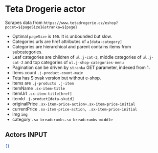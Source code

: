 # Teta Drogerie actor

Scrapes data from `https://www.tetadrogerie.cz/eshop?pocet=${pageSize}&stranka=${page}`

* Optimal `pageSize` is `100`. It is unbounded but slow.
* Categories urls are href attributes of `a[data-category]`
* Categories are hierarchical and parent contains items from subcategories.
* Leaf categories are children of `ul.j-cat-3`, middle categories of `ul.j-cat-2` and top categories of `ul.j-shop-categories-menu`  
* Pagination can be driven by `stranka` GET parameter, indexed from 1.
* Items count `.j-product-count-main`
* Teta has Slovak version but without e-shop. 
* items are `.j-products .j-item`
* itemName `.sx-item-title`
* itemUrl `.sx-item-title[href]`
* itemId `.j-product[data-skuid]`
* originalPrice `.sx-item-price-action+.sx-item-price-initial`
* currentPrice `.sx-item-price-action, .sx-item-price-initial`
* img `img`
* category `.sx-breadcrumbs.sx-breadcrumbs-middle`

## Actors INPUT

```json
{}
```